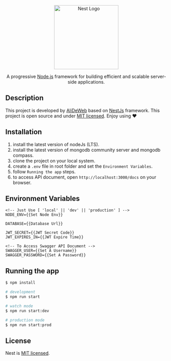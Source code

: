<p align="center">
  <a href="http://nestjs.com/" target="blank"><img src="https://nestjs.com/img/logo-small.svg" width="200" alt="Nest Logo" /></a>
</p>

  <p align="center">A progressive <a href="http://nodejs.org" target="_blank">Node.js</a> framework for building efficient and scalable server-side applications.</p>

## Description

This project is developed by [AliDeWeb](https://github.com/AliDeWeb) based on [NestJs](https://github.com/nestjs/nest)
framework.
This project is open source and under [MIT licensed](LICENSE).
Enjoy using ❤

## Installation

1. install the latest version of nodeJs (LTS).
2. install the latest version of mongodb community server and mongodb compass.
3. clone the project on your local system.
4. create a `.env` file in root folder and set the `Environment Variables`.
5. follow `Running the app` steps.
6. to access API document, open `http://localhost:3000/docs` on your browser.

## Environment Variables

```env
<!-- Just Use [ 'local' || 'dev' || 'production' ] -->
NODE_ENV={{Set Node Env}}

DATABASE={{Database Url}}

JWT_SECRET={{JWT Secret Code}}
JWT_EXPIRES_IN={{JWT Expire Time}}

<!-- To Access Swagger API Document -->
SWAGGER_USER={{Set A Username}}
SWAGGER_PASSWORD={{Set A Password}}
```

## Running the app

```bash
$ npm install

# development
$ npm run start

# watch mode
$ npm run start:dev

# production mode
$ npm run start:prod
```

## License

Nest is [MIT licensed](LICENSE).
